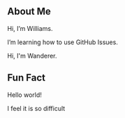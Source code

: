 ## About Me
Hi, I’m Williams.

I’m learning how to use GitHub Issues.

Hi, I'm Wanderer.

## Fun Fact
Hello world!

I feel it is so difficult